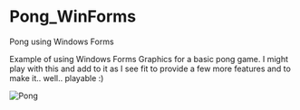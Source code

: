 # Pong_WinForms
Pong using Windows Forms

Example of using Windows Forms Graphics for a basic pong game. I might play with this and add to it as I see fit to provide a few more features and to make it.. well.. playable :) 

![Pong](https://user-images.githubusercontent.com/9338742/225576320-eb827664-a7fb-4b8d-acb4-65b650ac9246.png)
